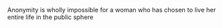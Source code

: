 
Anonymity is wholly impossible for a woman who has chosen to live her entire life in the public sphere
